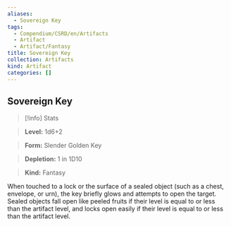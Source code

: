 ```yaml
---
aliases:
  - Sovereign Key
tags:
  - Compendium/CSRD/en/Artifacts
  - Artifact
  - Artifact/Fantasy
title: Sovereign Key
collection: Artifacts
kind: Artifact
categories: []
---
```

## Sovereign Key    
>[!info] Stats    
> **Level:** 1d6+2    
> **Form:** Slender Golden Key    
> **Depletion:** 1 in 1D10    
> **Kind:** Fantasy  
    
When touched to a lock or the surface of a sealed object (such as a chest, envelope, or urn), the key briefly glows and attempts to open the target. Sealed objects fall open like peeled fruits if their level is equal to or less than the artifact level, and locks open easily if their level is equal to or less than the artifact level.